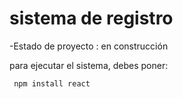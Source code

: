 <h1> sistema de registro </h1>


-Estado de proyecto : en construcción 

para ejecutar el sistema, debes poner:

``` npm install react```

